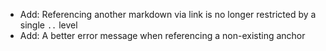 * Add: Referencing another markdown via link is no longer restricted by a single `..` level
* Add: A better error message when referencing a non-existing anchor